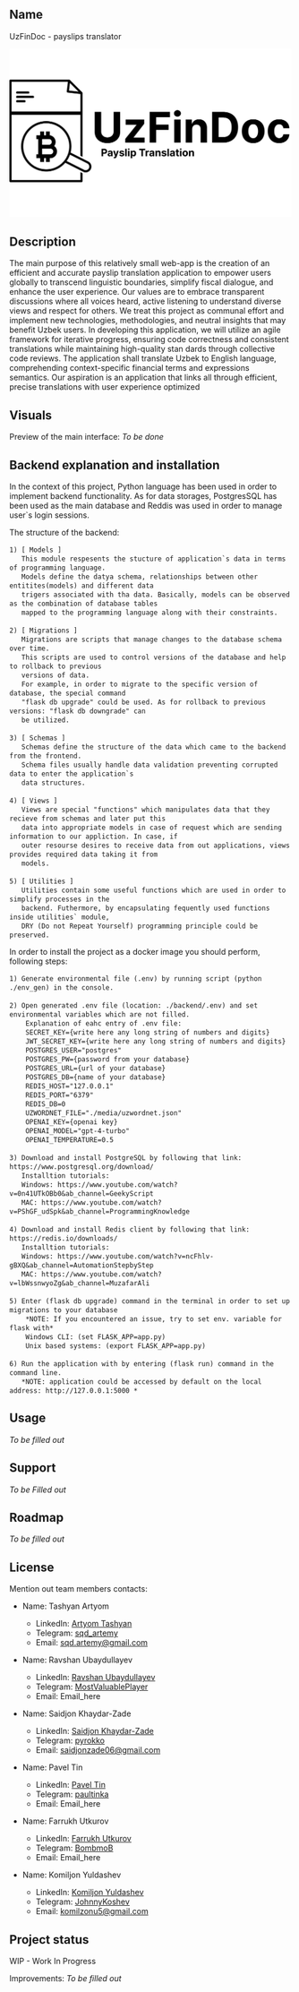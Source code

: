 ## Name
UzFinDoc - payslips translator

![logo.png](backend/media/logo.png)


## Description
The main purpose of this relatively small web-app is the creation of an efficient and accurate payslip translation application to empower users
 globally to transcend linguistic boundaries, simplify fiscal dialogue, and enhance the user experience. Our values
 are to embrace transparent discussions where all voices heard, active listening to understand diverse views and
 respect for others. We treat this project as communal effort and implement new technologies, methodologies, and
 neutral insights that may benefit Uzbek users. In developing this application, we will utilize an agile framework
 for iterative progress, ensuring code correctness and consistent translations while maintaining high-quality stan
dards through collective code reviews. The application shall translate Uzbek to English language, comprehending
 context-specific financial terms and expressions semantics. Our aspiration is an application that links all through
 efficient, precise translations with user experience optimized

## Visuals
Preview of the main interface:
 *To be done*

## Backend explanation and installation

In the context of this project, Python language has been used in order to implement backend functionality.
As for data storages, PostgresSQL has been used as the main database and Reddis was used in order to manage
user`s login sessions.

The structure of the backend:

    1) [ Models ]
       This module respesents the stucture of application`s data in terms of programming language.
       Models define the datya schema, relationships between other entitites(models) and different data
       trigers associated with tha data. Basically, models can be observed as the combination of database tables
       mapped to the programming language along with their constraints.

    2) [ Migrations ]
       Migrations are scripts that manage changes to the database schema over time.
       This scripts are used to control versions of the database and help to rollback to previous
       versions of data.
       For example, in order to migrate to the specific version of database, the special command
       "flask db upgrade" could be used. As for rollback to previous versions: "flask db downgrade" can
       be utilized.

    3) [ Schemas ]
       Schemas define the structure of the data which came to the backend from the frontend.
       Schema files usually handle data validation preventing corrupted data to enter the application`s
       data structures.

    4) [ Views ]
       Views are special "functions" which manipulates data that they recieve from schemas and later put this
       data into appropriate models in case of request which are sending information to our appliction. In case, if
       outer resourse desires to receive data from out applications, views provides required data taking it from
       models.

    5) [ Utilities ]
       Utilities contain some useful functions which are used in order to simplify processes in the
       backend. Futhermore, by encapsulating fequently used functions inside utilities` module, 
       DRY (Do not Repeat Yourself) programming principle could be preserved.


In order to install the project as a docker image you should perform, following steps:
    
    1) Generate environmental file (.env) by running script (python ./env_gen) in the console.

    2) Open generated .env file (location: ./backend/.env) and set environmental variables which are not filled.
        Explanation of eahc entry of .env file:
        SECRET_KEY={write here any long string of numbers and digits}
        JWT_SECRET_KEY={write here any long string of numbers and digits}
        POSTGRES_USER="postgres"
        POSTGRES_PW={password from your database}
        POSTGRES_URL={url of your database}
        POSTGRES_DB={name of your database}
        REDIS_HOST="127.0.0.1"
        REDIS_PORT="6379"
        REDIS_DB=0
        UZWORDNET_FILE="./media/uzwordnet.json"
        OPENAI_KEY={openai key}
        OPENAI_MODEL="gpt-4-turbo"
        OPENAI_TEMPERATURE=0.5

    3) Download and install PostgreSQL by following that link: https://www.postgresql.org/download/
       Installtion tutorials:
       Windows: https://www.youtube.com/watch?v=0n41UTkOBb0&ab_channel=GeekyScript
       MAC: https://www.youtube.com/watch?v=PShGF_udSpk&ab_channel=ProgrammingKnowledge
    
    4) Download and install Redis client by following that link: https://redis.io/downloads/
       Installtion tutorials:
       Windows: https://www.youtube.com/watch?v=ncFhlv-gBXQ&ab_channel=AutomationStepbyStep
       MAC: https://www.youtube.com/watch?v=lbWssnwyoZg&ab_channel=MuzafarAli

    5) Enter (flask db upgrade) command in the terminal in order to set up migrations to your database
        *NOTE: If you encountered an issue, try to set env. variable for flask with*
        Windows CLI: (set FLASK_APP=app.py)
        Unix based systems: (export FLASK_APP=app.py)

    6) Run the application with by entering (flask run) command in the command line.
       *NOTE: application could be accessed by default on the local address: http://127.0.0.1:5000 *

## Usage
 *To be filled out*


## Support
  *To be Filled out*

## Roadmap
  *To be filled out*

## License
Mention out team members contacts:

- Name: Tashyan Artyom
  - LinkedIn: [Artyom Tashyan](https://www.linkedin.com/in/artyom-tashyan-aa4782230)
  - Telegram: [sqd_artemy](https://t.me/sqd_artemy)
  - Email: sqd.artemy@gmail.com

- Name: Ravshan Ubaydullayev
  - LinkedIn: [Ravshan Ubaydullayev](LinkedIn_URL_here)
  - Telegram: [MostValuablePlayer](https://t.me/MostValuablePlayer)
  - Email: Email_here

- Name: Saidjon Khaydar-Zade
  - LinkedIn: [Saidjon Khaydar-Zade](LinkedIn_URL_here)
  - Telegram: [pyrokko](https://t.me/pyrokko)
  - Email: saidjonzade06@gmail.com

- Name: Pavel Tin
  - LinkedIn: [Pavel Tin](LinkedIn_URL_here)
  - Telegram: [paultinka](https://t.me/paultinka)
  - Email: Email_here

- Name: Farrukh Utkurov
  - LinkedIn: [Farrukh Utkurov](LinkedIn_URL_here)
  - Telegram: [BombmoB](https://t.me/BombmoB)
  - Email: Email_here

- Name: Komiljon Yuldashev
  - LinkedIn: [Komiljon Yuldashev](https://www.linkedin.com/in/komiljon-yuldashev-006549222)  
  - Telegram: [JohnnyKoshev](https://t.me/JohnnyKoshev)
  - Email: komilzonu5@gmail.com
## Project status
WIP - Work In Progress

Improvements:
*To be filled out*
